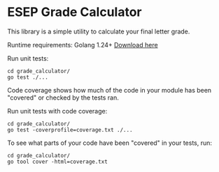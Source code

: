 # ESEP Grade Calculator

This library is a simple utility to calculate your final letter grade.

Runtime requirements:
Golang 1.24+ [Download here](https://go.dev/dl/)

Run unit tests:
```
cd grade_calculator/
go test ./...
```

Code coverage shows how much of the code in your module has been "covered" or checked by the tests ran.

Run unit tests with code coverage:
```
cd grade_calculator/
go test -coverprofile=coverage.txt ./...
```

To see what parts of your code have been "covered" in your tests, run:

```
cd grade_calculator/
go tool cover -html=coverage.txt
```